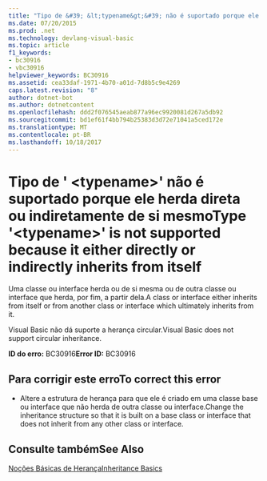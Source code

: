 ```yaml
---
title: "Tipo de &#39; &lt;typename&gt;&#39; não é suportado porque ele herda direta ou indiretamente de si mesmo"
ms.date: 07/20/2015
ms.prod: .net
ms.technology: devlang-visual-basic
ms.topic: article
f1_keywords:
- bc30916
- vbc30916
helpviewer_keywords: BC30916
ms.assetid: cea33daf-1971-4b70-a01d-7d8b5c9e4269
caps.latest.revision: "8"
author: dotnet-bot
ms.author: dotnetcontent
ms.openlocfilehash: ddd2f076545aeab877a96ec9920081d267a5db92
ms.sourcegitcommit: bd1ef61f4bb794b25383d3d72e71041a5ced172e
ms.translationtype: MT
ms.contentlocale: pt-BR
ms.lasthandoff: 10/18/2017
---
```

# <a name="type-39lttypenamegt39-is-not-supported-because-it-either-directly-or-indirectly-inherits-from-itself"></a><span data-ttu-id="14627-102">Tipo de &#39; &lt;typename&gt;&#39; não é suportado porque ele herda direta ou indiretamente de si mesmo</span><span class="sxs-lookup"><span data-stu-id="14627-102">Type &#39;&lt;typename&gt;&#39; is not supported because it either directly or indirectly inherits from itself</span></span>
<span data-ttu-id="14627-103">Uma classe ou interface herda ou de si mesma ou de outra classe ou interface que herda, por fim, a partir dela.</span><span class="sxs-lookup"><span data-stu-id="14627-103">A class or interface either inherits from itself or from another class or interface which ultimately inherits from it.</span></span>  
  
 <span data-ttu-id="14627-104">Visual Basic não dá suporte a herança circular.</span><span class="sxs-lookup"><span data-stu-id="14627-104">Visual Basic does not support circular inheritance.</span></span>  
  
 <span data-ttu-id="14627-105">**ID do erro:** BC30916</span><span class="sxs-lookup"><span data-stu-id="14627-105">**Error ID:** BC30916</span></span>  
  
## <a name="to-correct-this-error"></a><span data-ttu-id="14627-106">Para corrigir este erro</span><span class="sxs-lookup"><span data-stu-id="14627-106">To correct this error</span></span>  
  
-   <span data-ttu-id="14627-107">Altere a estrutura de herança para que ele é criado em uma classe base ou interface que não herda de outra classe ou interface.</span><span class="sxs-lookup"><span data-stu-id="14627-107">Change the inheritance structure so that it is built on a base class or interface that does not inherit from any other class or interface.</span></span>  
  
## <a name="see-also"></a><span data-ttu-id="14627-108">Consulte também</span><span class="sxs-lookup"><span data-stu-id="14627-108">See Also</span></span>  
 [<span data-ttu-id="14627-109">Noções Básicas de Herança</span><span class="sxs-lookup"><span data-stu-id="14627-109">Inheritance Basics</span></span>](../../visual-basic/programming-guide/language-features/objects-and-classes/inheritance-basics.md)
